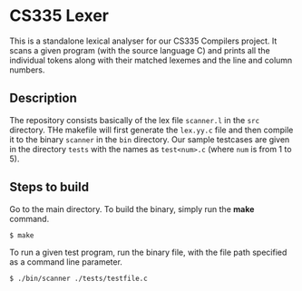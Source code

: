 # CS335 Lexer

This is a standalone lexical analyser for our CS335 Compilers project. It scans a given program (with the source language C) and prints all the individual tokens along with their matched lexemes and the line and column numbers.

## Description
The repository consists basically of the lex file `scanner.l` in the `src` directory. THe makefile will first generate the `lex.yy.c` file and then compile it to the binary `scanner` in the `bin` directory. Our sample testcases are given in the directory `tests` with the names as `test<num>.c` (where `num` is from 1 to 5).

## Steps to build
Go to the main directory. To build the binary, simply run the __make__ command.

```console
$ make
```

To run a given test program, run the binary file, with the file path specified as a command line parameter.

```console
$ ./bin/scanner ./tests/testfile.c
```
